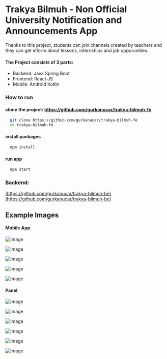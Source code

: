 
# Trakya Bilmuh - Non Official University Notification and Announcements App

Thanks to this project, students can join channels created by teachers and they can get inform about lessons, internships and job opporunities.

#### The Project consists of 3 parts:

- Backend: Java Spring Boot
- Frontend: React JS
- Mobile: Android Kotlin

### How to run

#### clone the project: https://github.com/gurkanucar/trakya-bilmuh-fe

```bash
  git clone https://github.com/gurkanucar/trakya-bilmuh-fe
  cd trakya-bilmuh-fe
```

#### install packages

```bash
  npm install
```

#### run app

```bash
  npm start
```

### Backend:

[https://github.com/gurkanucar/trakya-bilmuh-be](https://github.com/gurkanucar/trakya-bilmuh-be)


## Example Images

#### Mobile App

![image](./images/a_1.png)

![image](./images/a_2.png)

![image](./images/a_3.png)

![image](./images/a_4.png)

![image](./images/a_5.png)

#### Panel

![image](./images/f_1.png)

![image](./images/f_2.png)

![image](./images/f_3.png)

![image](./images/f_4.png)

![image](./images/f_5.png)

![image](./images/f_6.png)